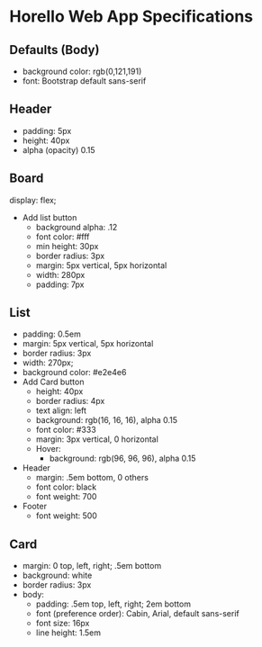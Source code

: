 # Horello Web App Specifications

## Defaults (Body)
- background color: rgb(0,121,191)
- font: Bootstrap default sans-serif

## Header
- padding: 5px
- height: 40px
- alpha (opacity) 0.15

## Board
display: flex;
- Add list button
  - background alpha: .12
  - font color: #fff
  - min height: 30px
  - border radius: 3px
  - margin: 5px vertical, 5px horizontal
  - width: 280px
  - padding: 7px

## List
- padding: 0.5em
- margin: 5px vertical, 5px horizontal
- border radius: 3px
- width: 270px;
- background color: #e2e4e6
- Add Card button
  - height: 40px
  - border radius: 4px
  - text align: left
  - background: rgb(16, 16, 16), alpha 0.15
  - font color: #333
  - margin: 3px vertical, 0 horizontal
  - Hover:
    - background: rgb(96, 96, 96), alpha 0.15
 - Header
    - margin: .5em bottom, 0 others
    - font color: black
    - font weight: 700
 - Footer
    - font weight: 500

## Card
- margin: 0 top, left, right; .5em bottom
- background: white
- border radius: 3px
- body:
  - padding: .5em top, left, right; 2em bottom
  - font (preference order): Cabin, Arial, default sans-serif
  - font size: 16px
  - line height: 1.5em
